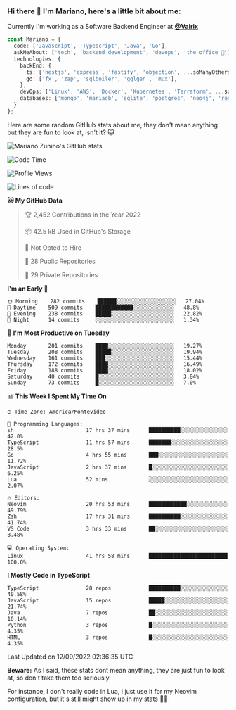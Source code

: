 ### Hi there 👋 I'm Mariano, here's a little bit about me:

Currently I'm working as a Software Backend Engineer at [**@Vairix**](https://vairix.com)

```ts
const Mariano = {
  code: ['Javascript', 'Typescript', 'Java', 'Go'],
  askMeAbout: ['tech', 'backend development', 'devops', 'the office 💼'],
  technologies: {
    backEnd: {
      ts: ['nestjs', 'express', 'fastify', 'objection', ...soManyOthersFrameworks],
      go: ['fx', 'zap', 'sqlboiler', 'gqlgen', 'mux'],
    },
    devOps: ['Linux', 'AWS', 'Docker', 'Kubernetes', 'Terraform', ...soManyOthersTools],
    databases: ['mongo', 'mariadb', 'sqlite', 'postgres', 'neo4j', 'redis'],
  }
};
```

Here are some random GitHub stats about me, they don't mean anything but they are fun to look at, isn't it? 🐱

![Mariano Zunino's GitHub stats](https://github-readme-stats.vercel.app/api?username=marianozunino&count_private=true&show_icons=true&theme=radical)

<!--START_SECTION:waka-->
![Code Time](http://img.shields.io/badge/Code%20Time-37%20hrs%2034%20mins-blue)

![Profile Views](http://img.shields.io/badge/Profile%20Views-1-blue)

![Lines of code](https://img.shields.io/badge/From%20Hello%20World%20I%27ve%20Written-375%20Thousand%20lines%20of%20code-blue)

**🐱 My GitHub Data** 

> 🏆 2,452 Contributions in the Year 2022
 > 
> 📦 42.5 kB Used in GitHub's Storage 
 > 
> 🚫 Not Opted to Hire
 > 
> 📜 28 Public Repositories 
 > 
> 🔑 29 Private Repositories  
 > 
**I'm an Early 🐤** 

```text
🌞 Morning    282 commits    ██████░░░░░░░░░░░░░░░░░░░   27.04% 
🌆 Daytime    509 commits    ████████████░░░░░░░░░░░░░   48.8% 
🌃 Evening    238 commits    █████░░░░░░░░░░░░░░░░░░░░   22.82% 
🌙 Night      14 commits     ░░░░░░░░░░░░░░░░░░░░░░░░░   1.34%

```
📅 **I'm Most Productive on Tuesday** 

```text
Monday       201 commits    ████░░░░░░░░░░░░░░░░░░░░░   19.27% 
Tuesday      208 commits    █████░░░░░░░░░░░░░░░░░░░░   19.94% 
Wednesday    161 commits    ███░░░░░░░░░░░░░░░░░░░░░░   15.44% 
Thursday     172 commits    ████░░░░░░░░░░░░░░░░░░░░░   16.49% 
Friday       188 commits    ████░░░░░░░░░░░░░░░░░░░░░   18.02% 
Saturday     40 commits     █░░░░░░░░░░░░░░░░░░░░░░░░   3.84% 
Sunday       73 commits     █░░░░░░░░░░░░░░░░░░░░░░░░   7.0%

```


📊 **This Week I Spent My Time On** 

```text
⌚︎ Time Zone: America/Montevideo

💬 Programming Languages: 
sh                       17 hrs 37 mins      ██████████░░░░░░░░░░░░░░░   42.0% 
TypeScript               11 hrs 57 mins      ███████░░░░░░░░░░░░░░░░░░   28.5% 
Go                       4 hrs 55 mins       ███░░░░░░░░░░░░░░░░░░░░░░   11.72% 
JavaScript               2 hrs 37 mins       █░░░░░░░░░░░░░░░░░░░░░░░░   6.25% 
Lua                      52 mins             ░░░░░░░░░░░░░░░░░░░░░░░░░   2.07%

🔥 Editors: 
Neovim                   20 hrs 53 mins      ████████████░░░░░░░░░░░░░   49.79% 
Zsh                      17 hrs 31 mins      ██████████░░░░░░░░░░░░░░░   41.74% 
VS Code                  3 hrs 33 mins       ██░░░░░░░░░░░░░░░░░░░░░░░   8.48%

💻 Operating System: 
Linux                    41 hrs 58 mins      █████████████████████████   100.0%

```

**I Mostly Code in TypeScript** 

```text
TypeScript               28 repos            ██████████░░░░░░░░░░░░░░░   40.58% 
JavaScript               15 repos            █████░░░░░░░░░░░░░░░░░░░░   21.74% 
Java                     7 repos             ██░░░░░░░░░░░░░░░░░░░░░░░   10.14% 
Python                   3 repos             █░░░░░░░░░░░░░░░░░░░░░░░░   4.35% 
HTML                     3 repos             █░░░░░░░░░░░░░░░░░░░░░░░░   4.35%

```



 Last Updated on 12/09/2022 02:36:35 UTC
<!--END_SECTION:waka-->

**Beware:** As I said, these stats dont mean anything, they are just fun to look at, so don't take them too seriously.

For instance, I don't really code in Lua, I just use it for my Neovim configuration, but it's still might show up in my stats 🤷‍♂️
